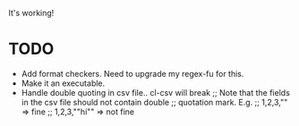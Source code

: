 It's working!

# TODO

+ Add format checkers. Need to upgrade my regex-fu for this.
+ Make it an executable.
+ Handle double quoting in csv file.. cl-csv will break
  ;; Note that the fields in the csv file should not contain double
  ;; quotation mark. E.g.
  ;; 1,2,3,""     => fine
  ;; 1,2,3,""hi"" => not fine
